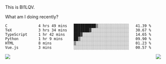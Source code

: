 This is BI1LQV.

What am I doing recently?

<!--START_SECTION:waka-->

```text
C              4 hrs 49 mins   ██████████▒░░░░░░░░░░░░░░   41.39 %
TeX            3 hrs 34 mins   ███████▓░░░░░░░░░░░░░░░░░   30.67 %
TypeScript     1 hr 42 mins    ███▓░░░░░░░░░░░░░░░░░░░░░   14.65 %
Python         1 hr 9 mins     ██▒░░░░░░░░░░░░░░░░░░░░░░   09.90 %
HTML           8 mins          ▒░░░░░░░░░░░░░░░░░░░░░░░░   01.23 %
Vue.js         3 mins          ░░░░░░░░░░░░░░░░░░░░░░░░░   00.57 %
```

<!--END_SECTION:waka-->
<img align="right" src="https://github-readme-stats.vercel.app/api?username=bi1lqv&show_icons=true&count_private=true">

<img src="https://metrics.lecoq.io/bi1lqv?template=classic&base.activity=0&base.community=0&base.repositories=0&base.metadata=0&isocalendar=1&base=header%2C%20activity%2C%20community%2C%20repositories%2C%20metadata&base.indepth=false&base.hireable=false&isocalendar=false&isocalendar.duration=full-year&config.timezone=Asia%2FShanghai">
